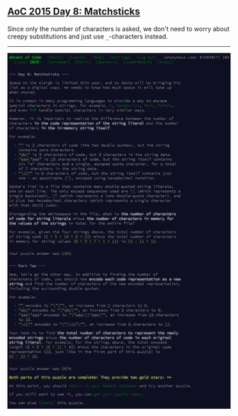 ## [AoC 2015 Day 8: Matchsticks](https://adventofcode.com/2015/day/8)

Since only the number of characters is asked, we don't need to worry about creepy substitutions and just use `_`-characters instead.

---

![AoC 2015 Day 8](day08--Matchsticks.png?raw=true)

